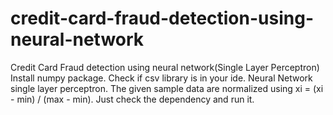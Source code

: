# credit-card-fraud-detection-using-neural-network
Credit Card Fraud detection using neural network(Single Layer Perceptron)
Install numpy package.
Check if csv library is in your ide.
Neural Network single layer perceptron.
The given sample data are normalized using xi = (xi - min) / (max - min).
Just check the dependency and run it.
